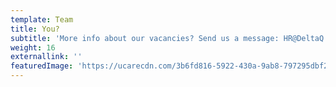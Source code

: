 ```yaml
---
template: Team
title: You?
subtitle: 'More info about our vacancies? Send us a message: HR@DeltaQ.io'
weight: 16
externallink: ''
featuredImage: 'https://ucarecdn.com/3b6fd816-5922-430a-9ab8-797295dbf20b/-/preview/'
---
```



